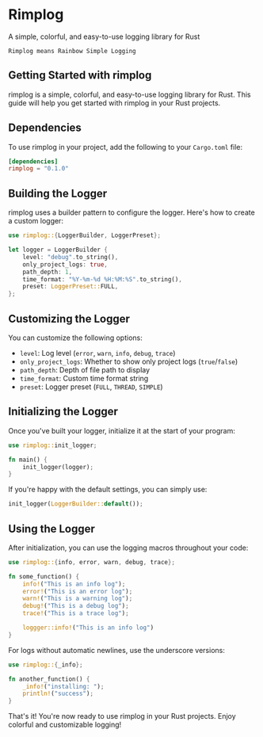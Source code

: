 # Rimplog

A simple, colorful, and easy-to-use logging library for Rust

```tips
Rimplog means Rainbow Simple Logging
```

## Getting Started with rimplog

rimplog is a simple, colorful, and easy-to-use logging library for Rust. This guide will help you get started with rimplog in your Rust projects.

## Dependencies

To use rimplog in your project, add the following to your `Cargo.toml` file:

```toml
[dependencies]
rimplog = "0.1.0"
```

## Building the Logger

rimplog uses a builder pattern to configure the logger. Here's how to create a custom logger:

```rust
use rimplog::{LoggerBuilder, LoggerPreset};

let logger = LoggerBuilder {
    level: "debug".to_string(),
    only_project_logs: true,
    path_depth: 1,
    time_format: "%Y-%m-%d %H:%M:%S".to_string(),
    preset: LoggerPreset::FULL,
};
```

## Customizing the Logger

You can customize the following options:

- `level`: Log level (`error`, `warn`, `info`, `debug`, `trace`)
- `only_project_logs`: Whether to show only project logs (`true`/`false`)
- `path_depth`: Depth of file path to display
- `time_format`: Custom time format string
- `preset`: Logger preset (`FULL`, `THREAD`, `SIMPLE`)

## Initializing the Logger

Once you've built your logger, initialize it at the start of your program:

```rust
use rimplog::init_logger;

fn main() {
    init_logger(logger);
}
```

If you're happy with the default settings, you can simply use:

```rust
init_logger(LoggerBuilder::default());
```

## Using the Logger

After initialization, you can use the logging macros throughout your code:

```rust
use rimplog::{info, error, warn, debug, trace};

fn some_function() {
    info!("This is an info log");
    error!("This is an error log");
    warn!("This is a warning log");
    debug!("This is a debug log");
    trace!("This is a trace log");

    loggger::info!("This is an info log")
}
```

For logs without automatic newlines, use the underscore versions:

```rust
use rimplog::{_info};

fn another_function() {
    _info!("installing: ");
    println!("success");
}
```

That's it! You're now ready to use rimplog in your Rust projects. Enjoy colorful and customizable logging!
